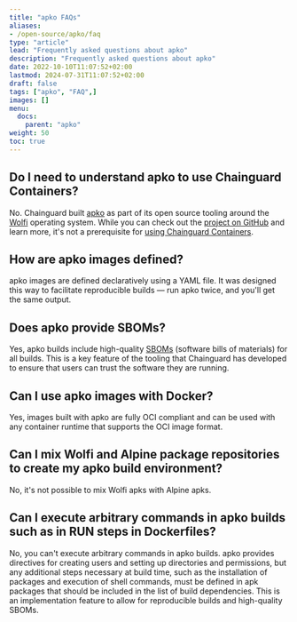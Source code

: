 ```yaml
---
title: "apko FAQs"
aliases:
- /open-source/apko/faq
type: "article"
lead: "Frequently asked questions about apko"
description: "Frequently asked questions about apko"
date: 2022-10-10T11:07:52+02:00
lastmod: 2024-07-31T11:07:52+02:00
draft: false
tags: ["apko", "FAQ",]
images: []
menu:
  docs:
    parent: "apko"
weight: 50
toc: true
---
```


## Do I need to understand apko to use Chainguard Containers?
No. Chainguard built [apko](https://github.com/chainguard-dev/apko) as part of its open source tooling around the [Wolfi](/open-source/wolfi/) operating system. While you can check out the [project on GitHub](https://github.com/chainguard-dev/apko) and learn more, it's not a prerequisite for [using Chainguard Containers](/chainguard/chainguard-images/how-to-use/).

## How are apko images defined?
apko images are defined declaratively using a YAML file. It was designed this way to facilitate reproducible builds — run apko twice, and you'll get the same output.

## Does apko provide SBOMs?
Yes, apko builds include high-quality [SBOMs](/open-source/sbom/what-is-an-sbom/) (software bills of materials) for all builds. This is a key feature of the tooling that Chainguard has developed to ensure that users can trust the software they are running.

## Can I use apko images with Docker?
Yes, images built with apko are fully OCI compliant and can be used with any container runtime that supports the OCI image format.

## Can I mix Wolfi and Alpine package repositories to create my apko build environment?
No, it's not possible to mix Wolfi apks with Alpine apks.

## Can I execute arbitrary commands in apko builds such as in RUN steps in Dockerfiles?
No, you can't execute arbitrary commands in apko builds. apko provides directives for creating users and setting up directories and permissions, but any additional steps necessary at build time, such as the installation of packages and execution of shell commands, must be defined in apk packages that should be included in the list of build dependencies. This is an implementation feature to allow for reproducible builds and high-quality SBOMs.
